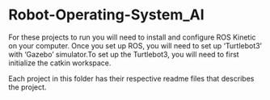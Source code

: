 # Robot-Operating-System_AI

For these projects to run you will need to install and configure ROS Kinetic on your computer. Once you set up ROS, you will need to set up ‘Turtlebot3’ with ‘Gazebo’ simulator.To set up the Turtlebot3, you will need to first initialize the catkin workspace.

Each project in this folder has their respective readme files that describes the project.
